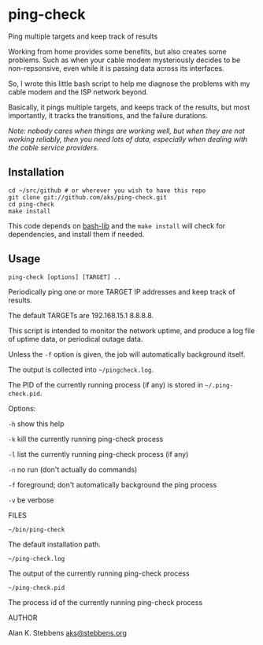 ping-check
==========
Ping multiple targets and keep track of results

Working from home provides some benefits, but also creates some problems.  Such
as when your cable modem mysteriously decides to be non-repsonsive, even while
it is passing data across its interfaces.

So, I wrote this little bash script to help me diagnose the problems with my
cable modem and the ISP network beyond.

Basically, it pings multiple targets, and keeps track of the results, but 
most importantly, it tracks the transitions, and the failure durations.

_Note: nobody cares when things are working well, but when they are not 
working reliably, then you need lots of data, especially when dealing with
the cable service providers._

Installation
------------

    cd ~/src/github # or wherever you wish to have this repo
    git clone git://github.com/aks/ping-check.git
    cd ping-check
    make install

This code depends on [bash-lib](https://github.com/aks/bash-lib) and the `make
install` will check for dependencies, and install them if needed.

Usage
-----
    ping-check [options] [TARGET] ..

Periodically ping one or more TARGET IP addresses and keep track of results.

The default TARGETs are 192.168.15.1 8.8.8.8.

This script is intended to monitor the network uptime, and produce a log file
of uptime data, or periodical outage data.

Unless the `-f` option is given, the job will automatically background itself.

The output is collected into `~/pingcheck.log`.

The PID of the currently running process (if any) is stored in `~/.ping-check.pid`.

Options:

  `-h`      show this help

  `-k`      kill the currently running ping-check process

  `-l`      list the currently running ping-check process (if any)

  `-n`      no run (don't actually do commands)

  `-f`      foreground; don't automatically background the ping process

  `-v`      be verbose

FILES

    ~/bin/ping-check

The default installation path.

    ~/ping-check.log

The output of the currently running ping-check process

    ~/ping-check.pid

The process id of the currently running ping-check process

AUTHOR

Alan K. Stebbens <aks@stebbens.org>
